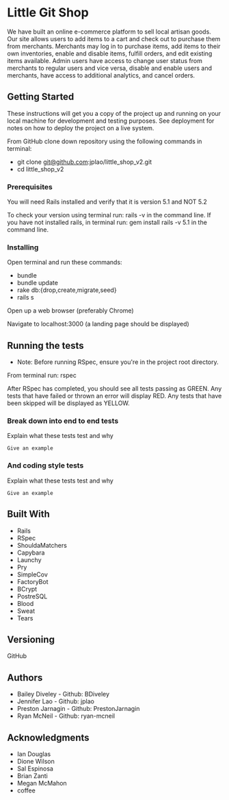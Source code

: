 # Little Git Shop

We have built an online e-commerce platform to sell local artisan goods. Our site allows users to add items to a cart and check out to purchase them from merchants. Merchants may log in to purchase items, add items to their own inventories, enable and disable items, fulfill orders, and edit existing items available.  Admin users have access to change user status from merchants to regular users and vice versa, disable and enable users and merchants, have access to additional analytics, and cancel orders.

## Getting Started

These instructions will get you a copy of the project up and running on your local machine for development and testing purposes. See deployment for notes on how to deploy the project on a live system.

From GitHub clone down repository using the following commands in terminal:
* git clone git@github.com:jplao/little_shop_v2.git
* cd little_shop_v2

### Prerequisites

You will need Rails installed and verify that it is version 5.1 and NOT 5.2

To check your version using terminal run: rails -v in the command line.
If you have not installed rails, in terminal run: gem install rails -v 5.1 in the command line.


### Installing

Open terminal and run these commands:
* bundle
* bundle update
* rake db:{drop,create,migrate,seed}
* rails s

Open up a web browser (preferably Chrome)

Navigate to localhost:3000 (a landing page should be displayed)


## Running the tests

* Note: Before running RSpec, ensure you're in the project root directory.

From terminal run: rspec

After RSpec has completed, you should see all tests passing as GREEN.  Any tests that have failed or thrown an error will display RED.  Any tests that have been skipped will be displayed as YELLOW.


### Break down into end to end tests

Explain what these tests test and why

```
Give an example
```

### And coding style tests

Explain what these tests test and why

```
Give an example
```


## Built With

* Rails
* RSpec
* ShouldaMatchers
* Capybara
* Launchy
* Pry
* SimpleCov
* FactoryBot
* BCrypt
* PostreSQL
* Blood
* Sweat
* Tears

## Versioning

GitHub

## Authors

* Bailey Diveley - Github: BDiveley
* Jennifer Lao - Github: jplao
* Preston Jarnagin - Github: PrestonJarnagin
* Ryan McNeil - Github: ryan-mcneil


## Acknowledgments

* Ian Douglas
* Dione Wilson
* Sal Espinosa
* Brian Zanti
* Megan McMahon
* coffee
